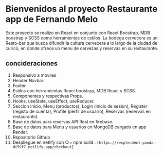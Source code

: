 # Bienvenidos al proyecto Restaurante app de Fernando Melo

Este proyecto se realizo en React en conjunto con React Boostrap, MDB boostrap y SCSS como herramientas de estilos.
La bodega cervecera es un Resto-bar que busca difundir la cultura cervecera a lo largo de la ciudad de curicò, en donde ofrece un menu de cervezas y reservas en su restaurante.

## concideraciones

1. Responsivo a moviles
2. Header Navbar.
3. Footer.
4. Estilos con herramientas React boostrap, MDB React y SCSS.
5. Componentes y respectivas Props.
6. Hooks, useState, useEffect, useReducer.
7. Seccion Inicio, Menu (productos), Login (inicio de sesion), Register (registo de cuenta), Profile (perfil de usuario), Reservas (reservas en restaurante).
8. Base de datos para reservas API Rest en firebase.
9. Base de datos para Menu y usuarios en MongoDB cargado en app Render.
9. Repositorio Github
10. Despliegue en netlify con CI= npm build : `[https://resplendent-panda-dc59f7.netlify.app/checkout]`
